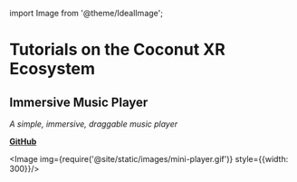 import Image from '@theme/IdealImage';


# Tutorials on the Coconut XR Ecosystem

## Immersive Music Player  

_A simple, immersive, draggable music player_ 

[__GitHub__](https://github.com/coconut-xr/getting-started)

<Image img={require('@site/static/images/mini-player.gif')} style={{width: 300}}/>
